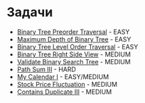 # Задачи

- [Binary Tree Preorder Traversal](https://leetcode.com/problems/binary-tree-preorder-traversal/) - EASY
- [Maximum Depth of Binary Tree](https://leetcode.com/problems/maximum-depth-of-binary-tree/description/) - EASY
- [Binary Tree Level Order Traversal](https://leetcode.com/problems/binary-tree-level-order-traversal/description/) - EASY
- [Binary Tree Right Side View](https://leetcode.com/problems/binary-tree-right-side-view/description/) - MEDIUM
- [Validate Binary Search Tree](https://leetcode.com/problems/validate-binary-search-tree/description/) - MEDIUM
- [Path Sum III](https://leetcode.com/problems/path-sum-iii/description/) - HARD
- [My Calendar I](https://leetcode.com/problems/my-calendar-i/description/) - EASY/MEDIUM
- [Stock Price Fluctuation](https://leetcode.com/problems/stock-price-fluctuation/) - MEDIUM
- [Contains Duplicate III](https://leetcode.com/problems/contains-duplicate-iii/description/) - MEDIUM
